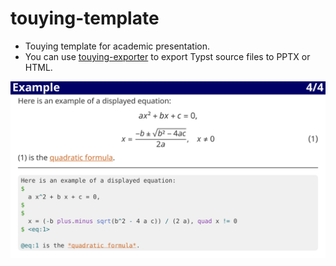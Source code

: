 # touying-template
- Touying template for academic presentation.
- You can use [touying-exporter](https://github.com/touying-typ/touying-exporter) to export Typst source files to PPTX or HTML.

![](/figure/example.png)
